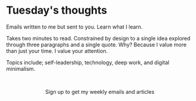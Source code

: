 # Tuesday's thoughts

Emails written to me but sent to you. Learn what I learn. 

Takes two minutes to read. Constrained by design to a single idea explored through three paragraphs and a single quote. Why? Because I value more than just your time. I value your attention.

Topics include; self-leadership, technology, deep work, and digital minimalism. 

<br>
<p align="center">
Sign up to get my weekly emails and articles
</p>

<script async data-uid="334a50172f" src="https://unique-writer-1890.ck.page/334a50172f/index.js"></script>
